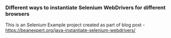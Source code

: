 ### Different ways to instantiate Selenium WebDrivers for different browsers

This is an Selenium Example project created as part of blog post - https://beanexpert.org/java-instantiate-selenium-webdrivers/
